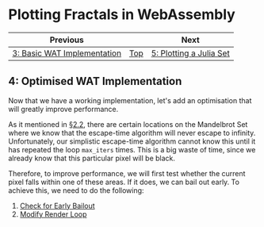 # Plotting Fractals in WebAssembly

| Previous | | Next
|---|---|---
| [3: Basic WAT Implementation](../03%20WAT%20Basic%20Implementation/) | [Top](/chriswhealy/plotting-fractals-in-webassembly) | [5: Plotting a Julia Set](../05%20MB%20Julia%20Set/)

## 4: Optimised WAT Implementation

Now that we have a working implementation, let's add an optimisation that will greatly improve performance.

As it mentioned in [§2.2](../02%20Initial%20Implementation/02/), there are certain locations on the Mandelbrot Set where we know that the escape-time algorithm will never escape to infinity.  Unfortunately, our simplistic escape-time algorithm cannot know this until it has repeated the loop `max_iters` times.  This is a big waste of time, since we already know that this particular pixel will be black.

Therefore, to improve performance, we will first test whether the current pixel falls within one of these areas.  If it does, we can bail out early.  To achieve this, we need to do the following:

1. [Check for Early Bailout](./01/)
1. [Modify Render Loop](./02/)

